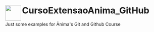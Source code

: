 # <img height="50" width="50" align="left" src="https://emojis.slackmojis.com/emojis/images/1620836617/38248/rupee.gif?1620836617"/> CursoExtensaoAnima_GitHub
 Just some examples for Ânima's Git and Github Course
